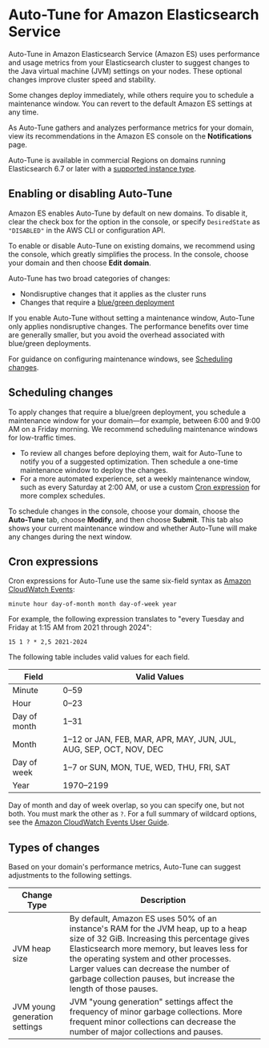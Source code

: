 # Auto\-Tune for Amazon Elasticsearch Service<a name="auto-tune"></a>

Auto\-Tune in Amazon Elasticsearch Service \(Amazon ES\) uses performance and usage metrics from your Elasticsearch cluster to suggest changes to the Java virtual machine \(JVM\) settings on your nodes\. These optional changes improve cluster speed and stability\. 

Some changes deploy immediately, while others require you to schedule a maintenance window\. You can revert to the default Amazon ES settings at any time\.

As Auto\-Tune gathers and analyzes performance metrics for your domain, view its recommendations in the Amazon ES console on the **Notifications** page\.

Auto\-Tune is available in commercial Regions on domains running Elasticsearch 6\.7 or later with a [supported instance type](aes-supported-instance-types.md)\.

## Enabling or disabling Auto\-Tune<a name="auto-tune-enable"></a>

Amazon ES enables Auto\-Tune by default on new domains\. To disable it, clear the check box for the option in the console, or specify `DesiredState` as `"DISABLED"` in the AWS CLI or configuration API\.

To enable or disable Auto\-Tune on existing domains, we recommend using the console, which greatly simplifies the process\. In the console, choose your domain and then choose **Edit domain**\.

Auto\-Tune has two broad categories of changes:
+ Nondisruptive changes that it applies as the cluster runs
+ Changes that require a [blue/green deployment](es-managedomains-configuration-changes.md)

If you enable Auto\-Tune without setting a maintenance window, Auto\-Tune only applies nondisruptive changes\. The performance benefits over time are generally smaller, but you avoid the overhead associated with blue/green deployments\.

For guidance on configuring maintenance windows, see [Scheduling changes](#auto-tune-schedule)\.

## Scheduling changes<a name="auto-tune-schedule"></a>

To apply changes that require a blue/green deployment, you schedule a maintenance window for your domain—for example, between 6:00 and 9:00 AM on a Friday morning\. We recommend scheduling maintenance windows for low\-traffic times\.
+ To review all changes before deploying them, wait for Auto\-Tune to notify you of a suggested optimization\. Then schedule a one\-time maintenance window to deploy the changes\.
+ For a more automated experience, set a weekly maintenance window, such as every Saturday at 2:00 AM, or use a custom [Cron expression](#auto-tune-cron) for more complex schedules\.

To schedule changes in the console, choose your domain, choose the **Auto\-Tune** tab, choose **Modify**, and then choose **Submit**\. This tab also shows your current maintenance window and whether Auto\-Tune will make any changes during the next window\.

## Cron expressions<a name="auto-tune-cron"></a>

Cron expressions for Auto\-Tune use the same six\-field syntax as [Amazon CloudWatch Events](https://docs.aws.amazon.com/AmazonCloudWatch/latest/events/ScheduledEvents.html#CronExpressions):

```
minute hour day-of-month month day-of-week year
```

For example, the following expression translates to "every Tuesday and Friday at 1:15 AM from 2021 through 2024":

```
15 1 ? * 2,5 2021-2024
```

The following table includes valid values for each field\.


| Field | Valid Values | 
| --- | --- | 
|  Minute  |  0–59  | 
|  Hour  |  0–23  | 
|  Day of month  |  1–31  | 
|  Month  |  1–12 or JAN, FEB, MAR, APR, MAY, JUN, JUL, AUG, SEP, OCT, NOV, DEC  | 
|  Day of week  |  1–7 or SUN, MON, TUE, WED, THU, FRI, SAT  | 
|  Year  |  1970–2199  | 

Day of month and day of week overlap, so you can specify one, but not both\. You must mark the other as `?`\. For a full summary of wildcard options, see the [Amazon CloudWatch Events User Guide](https://docs.aws.amazon.com/AmazonCloudWatch/latest/events/ScheduledEvents.html#CronExpressions)\.

## Types of changes<a name="auto-tune-types"></a>

Based on your domain's performance metrics, Auto\-Tune can suggest adjustments to the following settings\.


| Change Type | Description | 
| --- | --- | 
|  JVM heap size  |  By default, Amazon ES uses 50% of an instance's RAM for the JVM heap, up to a heap size of 32 GiB\.  Increasing this percentage gives Elasticsearch more memory, but leaves less for the operating system and other processes\. Larger values can decrease the number of garbage collection pauses, but increase the length of those pauses\.  | 
|  JVM young generation settings  |  JVM "young generation" settings affect the frequency of minor garbage collections\. More frequent minor collections can decrease the number of major collections and pauses\.  | 